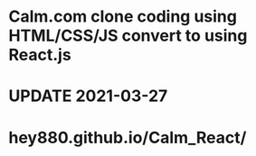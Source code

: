 # Calm.com clone coding using HTML/CSS/JS convert to using React.js
# UPDATE 2021-03-27
# hey880.github.io/Calm_React/
